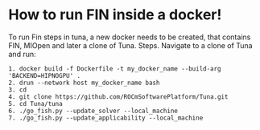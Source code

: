 # How to run FIN inside a docker!

To run Fin steps in tuna, a new docker needs to be created, that contains FIN, MIOpen and later a clone of Tuna.
Steps. Navigate to a clone of Tuna and run:

```
1. docker build -f Dockerfile -t my_docker_name --build-arg 'BACKEND=HIPNOGPU' . 
2. drun --network host my_docker_name bash 
3. cd
4. git clone https://github.com/ROCmSoftwarePlatform/Tuna.git
5. cd Tuna/tuna
6. ./go_fish.py --update_solver --local_machine
7. ./go_fish.py --update_applicability --local_machine
```
